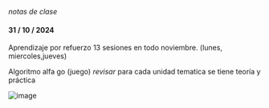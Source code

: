 *notas de clase*


#### 31 / 10 / 2024 ####

Aprendizaje por refuerzo
13 sesiones en todo noviembre. (lunes, miercoles,jueves)

Algoritmo alfa go (juego) *revisar*
para cada unidad tematica se tiene teoría y práctica


![image](https://github.com/user-attachments/assets/bcdcbf71-8d92-44b9-8f2f-fa00ceed1328)



